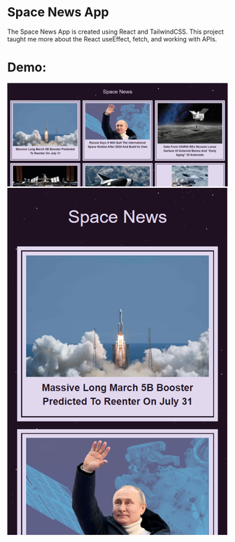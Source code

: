 # Space News App

The Space News App is created using React and TailwindCSS. This project taught me more about the React useEffect, fetch, and working with APIs.

# Demo: 

<img src="./assets/spacenewsapp1.png" alt="demo1"/>

<img src="./assets/spacenewsapp2.png" alt="demo2"/>
